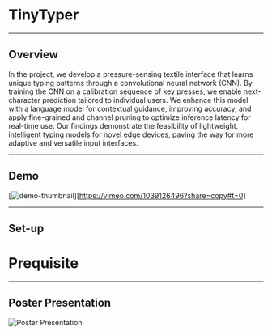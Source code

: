 # TinyTyper
---
## Overview

In the project, we develop a pressure-sensing textile interface that learns unique typing patterns through a convolutional neural network (CNN). By training the CNN on a calibration sequence of key presses, we enable next-character prediction tailored to individual users. We enhance this model with a language model for contextual guidance, improving accuracy, and apply fine-grained and channel pruning to optimize inference latency for real-time use. Our findings demonstrate the feasibility of lightweight, intelligent typing models for novel edge devices, paving the way for more adaptive and versatile input interfaces.

---
## Demo

[![demo-thumbnail](https://github.com/user-attachments/assets/68bd972e-c579-4d52-892d-cf8863842476)][https://vimeo.com/1039126496?share=copy#t=0]

---
## Set-up

# Prequisite


---

## Poster Presentation

![Poster Presentation](https://github.com/user-attachments/assets/f75e2bc4-2f13-4b41-bc6c-0734ebcea28e)
